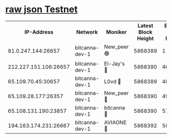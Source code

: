 [raw json Testnet](https://rpc-check.bcat.stavr.tech/bcat/rpc-bcat-result.json)
=


<table><tr><th>IP-Address</th><th>Network</th><th>Moniker</th><th>Latest Block Height</th><th>Earliest Block Height</th><th>Catching Up</th><th>Tx Index</th><th>Voting Power</th><th>Scan Time</th></tr><tr><td>81.0.247.144:26657</td><td>bitcanna-dev-1</td><td>New_peer 🟢</td><td>5868389</td><td>1</td><td>False</td><td>on</td><td>0</td><td>2024-01-07T13:41:07.242096098UTC</td></tr><tr><td>212.227.151.106:26657</td><td>bitcanna-dev-1</td><td>El-Jay's 🔴</td><td>5868390</td><td>4670391</td><td>False</td><td>on</td><td>2218164</td><td>2024-01-07T13:41:13.983930443UTC</td></tr><tr><td>65.109.70.45:30657</td><td>bitcanna-dev-1</td><td>L0vd 🔴</td><td>5868389</td><td>4828155</td><td>False</td><td>on</td><td>7920</td><td>2024-01-07T13:41:07.607229976UTC</td></tr><tr><td>65.109.28.177:26357</td><td>bitcanna-dev-1</td><td>New_peer 🔴</td><td>5868390</td><td>4952911</td><td>False</td><td>on</td><td>2237067</td><td>2024-01-07T13:41:14.314675872UTC</td></tr><tr><td>65.108.131.190:23857</td><td>bitcanna-dev-1</td><td>bitcanna 🔴</td><td>5868390</td><td>5768390</td><td>False</td><td>off</td><td>82368</td><td>2024-01-07T13:41:14.692872204UTC</td></tr><tr><td>194.163.174.231:26667</td><td>bitcanna-dev-1</td><td>AVIAONE 🔴</td><td>5868392</td><td>5859141</td><td>False</td><td>on</td><td>1949865</td><td>2024-01-07T13:41:21.137826163UTC</td></tr></table>